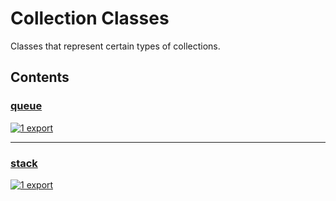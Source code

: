 # Collection Classes

<!-- SUMMARY:START -->

Classes that represent certain types of collections.

<!-- SUMMARY:END -->

## Contents

<!-- TOC:START -->
### [queue](https://github.com/JanMalch/ts-experiments/blob/master/src/collections/classes/queue.ts)

[![1 export](https://img.shields.io/badge/exports-1-blue)](https://github.com/JanMalch/ts-experiments/blob/master/src/collections/classes/queue.ts)

---

### [stack](https://github.com/JanMalch/ts-experiments/blob/master/src/collections/classes/stack.ts)

[![1 export](https://img.shields.io/badge/exports-1-blue)](https://github.com/JanMalch/ts-experiments/blob/master/src/collections/classes/stack.ts)
<!-- TOC:END -->
